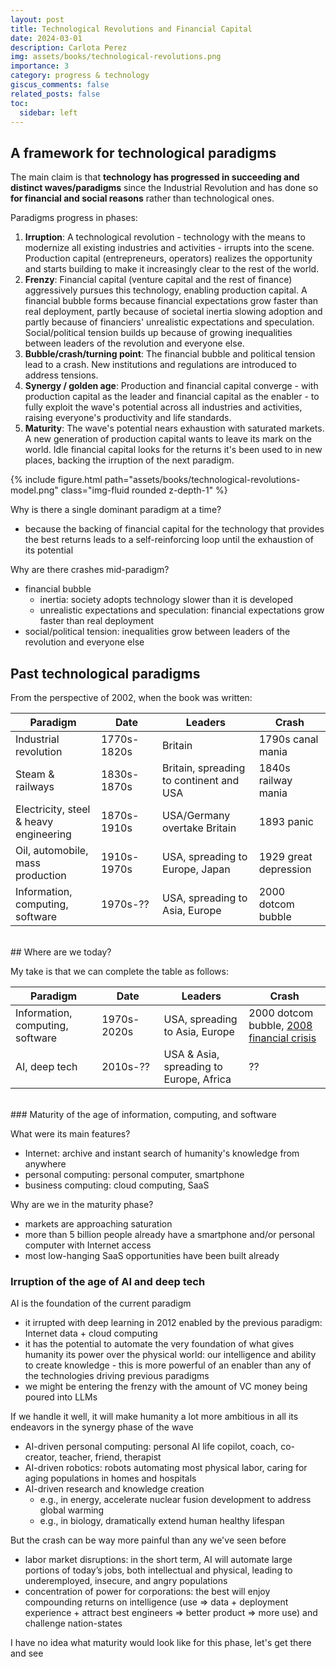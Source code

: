 ```yaml
---
layout: post
title: Technological Revolutions and Financial Capital
date: 2024-03-01
description: Carlota Perez
img: assets/books/technological-revolutions.png
importance: 3
category: progress & technology
giscus_comments: false
related_posts: false
toc:
  sidebar: left
---
```


## A framework for technological paradigms

The main claim is that **technology has progressed in succeeding and distinct waves/paradigms** since the Industrial Revolution and has done so **for financial and social reasons** rather than technological ones.

Paradigms progress in phases:
1. **Irruption**: A technological revolution - technology with the means to modernize all existing industries and activities - irrupts into the scene. Production capital (entrepreneurs, operators) realizes the opportunity and starts building to make it increasingly clear to the rest of the world.
2. **Frenzy**: Financial capital (venture capital and the rest of finance) aggressively pursues this technology, enabling production capital. A financial bubble forms because financial expectations grow faster than real deployment, partly because of societal inertia slowing adoption and partly because of financiers' unrealistic expectations and speculation. Social/political tension builds up because of growing inequalities between leaders of the revolution and everyone else.
3. **Bubble/crash/turning point**: The financial bubble and political tension lead to a crash. New institutions and regulations are introduced to address tensions.
4. **Synergy / golden age**: Production and financial capital converge - with production capital as the leader and financial capital as the enabler - to fully exploit the wave's potential across all industries and activities, raising everyone's productivity and life standards.
5. **Maturity**: The wave's potential nears exhaustion with saturated markets. A new generation of production capital wants to leave its mark on the world. Idle financial capital looks for the returns it's been used to in new places, backing the irruption of the next paradigm.

<div class="row mt-3">
    <div class="col-sm mt-3 mt-md-0">
        {% include figure.html path="assets/books/technological-revolutions-model.png" class="img-fluid rounded z-depth-1" %}
    </div>
</div>

Why is there a single dominant paradigm at a time?
- because the backing of financial capital for the technology that provides the best returns leads to a self-reinforcing loop until the exhaustion of its potential

Why are there crashes mid-paradigm?
- financial bubble
  - inertia: society adopts technology slower than it is developed
  - unrealistic expectations and speculation: financial expectations grow faster than real deployment
- social/political tension: inequalities grow between leaders of the revolution and everyone else

## Past technological paradigms

From the perspective of 2002, when the book was written:

| Paradigm                                   | Date        | Leaders                                 | Crash                 |
| ------------------------------------------ | ----------- | --------------------------------------- | --------------------- |
| Industrial revolution                      | 1770s-1820s | Britain                                 | 1790s canal mania     |
| Steam & railways                           | 1830s-1870s | Britain, spreading to continent and USA | 1840s railway mania   |     
| Electricity, steel & heavy engineering     | 1870s-1910s | USA/Germany overtake Britain            | 1893 panic            |
| Oil, automobile, mass production           | 1910s-1970s | USA, spreading to Europe, Japan         | 1929 great depression |
| Information, computing, software           | 1970s-??    | USA, spreading to Asia, Europe          | 2000 dotcom bubble    |

<br>
## Where are we today?

My take is that we can complete the table as follows:

| Paradigm                                  | Date        | Leaders                                 | Crash              |
| ----------------------------------------- | ----------- | --------------------------------------- | ------------------ |
| Information, computing, software          | 1970s-2020s | USA, spreading to Asia, Europe          | 2000 dotcom bubble, [2008 financial crisis](https://www.theguardian.com/technology/2008/oct/16/computing-software-financial-crisis) |
| AI, deep tech                             | 2010s-??    | USA & Asia, spreading to Europe, Africa | ??                 |

<br>
### Maturity of the age of information, computing, and software

What were its main features?
- Internet: archive and instant search of humanity's knowledge from anywhere
- personal computing: personal computer, smartphone
- business computing: cloud computing, SaaS

Why are we in the maturity phase?
- markets are approaching saturation
- more than 5 billion people already have a smartphone and/or personal computer with Internet access
- most low-hanging SaaS opportunities have been built already

### Irruption of the age of AI and deep tech

AI is the foundation of the current paradigm
- it irrupted with deep learning in 2012 enabled by the previous paradigm: Internet data + cloud computing
- it has the potential to automate the very foundation of what gives humanity its power over the physical world: our intelligence and ability to create knowledge - this is more powerful of an enabler than any of the technologies driving previous paradigms
- we might be entering the frenzy with the amount of VC money being poured into LLMs

If we handle it well, it will make humanity a lot more ambitious in all its endeavors in the synergy phase of the wave
- AI-driven personal computing: personal AI life copilot, coach, co-creator, teacher, friend, therapist
- AI-driven robotics: robots automating most physical labor, caring for aging populations in homes and hospitals
- AI-driven research and knowledge creation
  - e.g., in energy, accelerate nuclear fusion development to address global warming
  - e.g., in biology, dramatically extend human healthy lifespan

But the crash can be way more painful than any we've seen before
- labor market disruptions: in the short term, AI will automate large portions of today’s jobs, both intellectual and physical, leading to underemployed, insecure, and angry populations
- concentration of power for corporations: the best will enjoy compounding returns on intelligence (use ⇒ data + deployment experience + attract best engineers ⇒ better product ⇒ more use) and challenge nation-states

I have no idea what maturity would look like for this phase, let's get there and see
